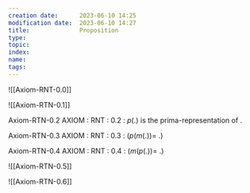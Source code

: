 ```yaml
---
creation date:		2023-06-10 14:25
modification date:	2023-06-10 14:27
title: 				Proposition
type:
topic:
index:
name:
tags: 
---
```

![[Axiom-RNT-0.0]]

![[Axiom-RTN-0.1]]

Axiom-RTN-0.2
AXIOM : RNT : 0.2 : $p(.)$ is the prima-representation of $.$

Axiom-RTN-0.3
AXIOM : RNT : 0.3 : $(p(m(.)) =\ .)$

Axiom-RTN-0.4
AXIOM : RNT : 0.4 : $(m(p(.)) =\ .)$

![[Axiom-RTN-0.5]]

![[Axiom-RTN-0.6]]
